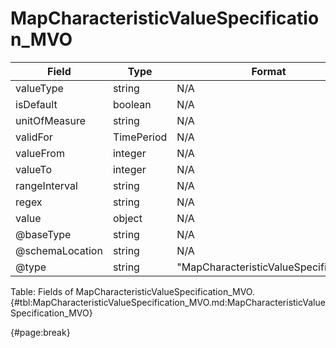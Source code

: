 <!--
    ATTENTION: This file was generated via gradle!
               Do NOT manually edit this file! Any such changes will be overwritten!
-->

# MapCharacteristicValueSpecification_MVO

| Field | Type | Format | Required |
| ------- | ------- | ------- | --- |
| valueType | string | N/A | No |
| isDefault | boolean | N/A | No |
| unitOfMeasure | string | N/A | No |
| validFor | TimePeriod | N/A | No |
| valueFrom | integer | N/A | No |
| valueTo | integer | N/A | No |
| rangeInterval | string | N/A | No |
| regex | string | N/A | No |
| value | object | N/A | No |
| @baseType | string | N/A | No |
| @schemaLocation | string | N/A | No |
| @type | string | "MapCharacteristicValueSpecification" | Yes |

Table: Fields of MapCharacteristicValueSpecification_MVO. {#tbl:MapCharacteristicValueSpecification_MVO.md:MapCharacteristicValueSpecification_MVO}

{#page:break}

